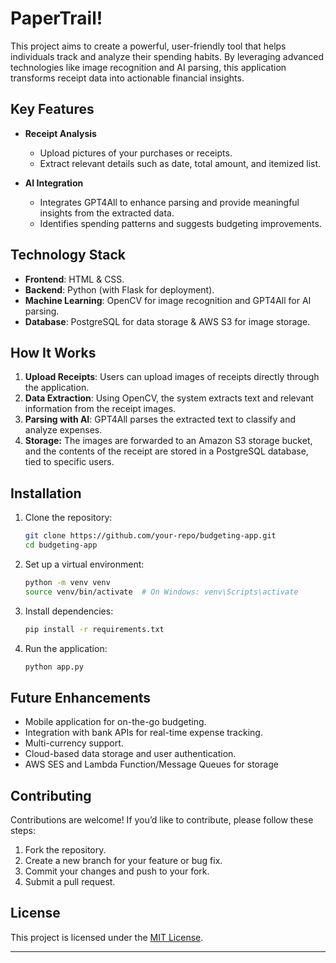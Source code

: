 # PaperTrail!

This project aims to create a powerful, user-friendly tool that helps individuals track and analyze their spending habits. By leveraging advanced technologies like image recognition and AI parsing, this application transforms receipt data into actionable financial insights.

## Key Features

- **Receipt Analysis**

   - Upload pictures of your purchases or receipts.
   - Extract relevant details such as date, total amount, and itemized list.

- **AI Integration**

   - Integrates GPT4All to enhance parsing and provide meaningful insights from the extracted data.
   - Identifies spending patterns and suggests budgeting improvements.


## Technology Stack

- **Frontend**: HTML & CSS.
- **Backend**: Python (with Flask for deployment).
- **Machine Learning**: OpenCV for image recognition and GPT4All for AI parsing.
- **Database**: PostgreSQL for data storage & AWS S3 for image storage.

## How It Works

1. **Upload Receipts**: Users can upload images of receipts directly through the application.
2. **Data Extraction**: Using OpenCV, the system extracts text and relevant information from the receipt images.
3. **Parsing with AI**: GPT4All parses the extracted text to classify and analyze expenses.
4. **Storage:** The images are forwarded to an Amazon S3 storage bucket, and the contents of the receipt are stored in a PostgreSQL database, tied to specific users.

## Installation

1. Clone the repository:

   ```bash
   git clone https://github.com/your-repo/budgeting-app.git
   cd budgeting-app
   ```

2. Set up a virtual environment:

   ```bash
   python -m venv venv
   source venv/bin/activate  # On Windows: venv\Scripts\activate
   ```

3. Install dependencies:

   ```bash
   pip install -r requirements.txt
   ```

4. Run the application:

   ```bash
   python app.py
   ```

## Future Enhancements

- Mobile application for on-the-go budgeting.
- Integration with bank APIs for real-time expense tracking.
- Multi-currency support.
- Cloud-based data storage and user authentication.
- AWS SES and Lambda Function/Message Queues for storage

## Contributing

Contributions are welcome! If you’d like to contribute, please follow these steps:

1. Fork the repository.
2. Create a new branch for your feature or bug fix.
3. Commit your changes and push to your fork.
4. Submit a pull request.

## License

This project is licensed under the [MIT License](LICENSE).

---

